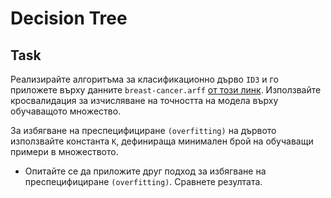 # Decision Tree

## Task

Реализирайте алгоритъма за класификационно дърво `ID3` и го приложете върху данните `breast-cancer.arff` [от този линк](https://archive.ics.uci.edu/ml/datasets/breast+cancer). Използвайте кросвалидация за изчисляване на точността на модела върху обучаващото множество.

За избягване на преспецифициране `(overfitting)` на дървото използвайте константа `K`, дефинираща минимален брой на обучаващи примери в множеството.

* Опитайте се да приложите друг подход за избягване на преспецифициране `(overfitting)`. Сравнете резултата.
